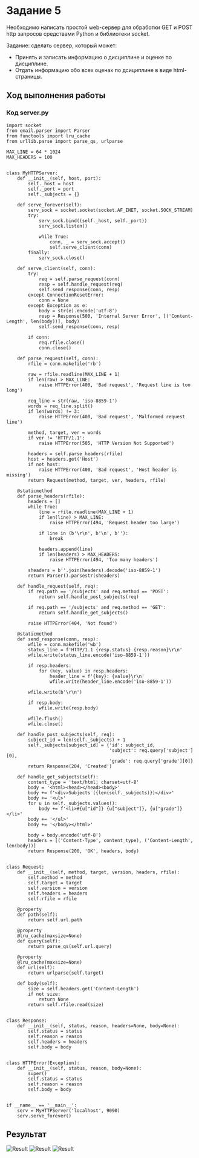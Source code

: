 # Задание 5

Необходимо написать простой web-сервер для обработки GET и POST http
запросов средствами Python и библиотеки socket.

Задание: сделать сервер, который может:

- Принять и записать информацию о дисциплине и оценке по дисциплине.
- Отдать информацию обо всех оценах по дсициплине в виде html-страницы.

## Ход выполнения работы

### Код server.py

    import socket
    from email.parser import Parser
    from functools import lru_cache
    from urllib.parse import parse_qs, urlparse
    
    MAX_LINE = 64 * 1024
    MAX_HEADERS = 100
    
    
    class MyHTTPServer:
        def __init__(self, host, port):
            self._host = host
            self._port = port
            self._subjects = {}
    
        def serve_forever(self):
            serv_sock = socket.socket(socket.AF_INET, socket.SOCK_STREAM)
            try:
                serv_sock.bind((self._host, self._port))
                serv_sock.listen()
    
                while True:
                    conn, _ = serv_sock.accept()
                    self.serve_client(conn)
            finally:
                serv_sock.close()
    
        def serve_client(self, conn):
            try:
                req = self.parse_request(conn)
                resp = self.handle_request(req)
                self.send_response(conn, resp)
            except ConnectionResetError:
                conn = None
            except Exception as e:
                body = str(e).encode('utf-8')
                resp = Response(500, 'Internal Server Error', [('Content-Length', len(body))], body)
                self.send_response(conn, resp)
    
            if conn:
                req.rfile.close()
                conn.close()
    
        def parse_request(self, conn):
            rfile = conn.makefile('rb')
    
            raw = rfile.readline(MAX_LINE + 1)
            if len(raw) > MAX_LINE:
                raise HTTPError(400, 'Bad request', 'Request line is too long')
    
            req_line = str(raw, 'iso-8859-1')
            words = req_line.split()
            if len(words) != 3:
                raise HTTPError(400, 'Bad request', 'Malformed request line')
    
            method, target, ver = words
            if ver != 'HTTP/1.1':
                raise HTTPError(505, 'HTTP Version Not Supported')
    
            headers = self.parse_headers(rfile)
            host = headers.get('Host')
            if not host:
                raise HTTPError(400, 'Bad request', 'Host header is missing')
            return Request(method, target, ver, headers, rfile)
    
        @staticmethod
        def parse_headers(rfile):
            headers = []
            while True:
                line = rfile.readline(MAX_LINE + 1)
                if len(line) > MAX_LINE:
                    raise HTTPError(494, 'Request header too large')
    
                if line in (b'\r\n', b'\n', b''):
                    break
    
                headers.append(line)
                if len(headers) > MAX_HEADERS:
                    raise HTTPError(494, 'Too many headers')
    
            sheaders = b''.join(headers).decode('iso-8859-1')
            return Parser().parsestr(sheaders)
    
        def handle_request(self, req):
            if req.path == '/subjects' and req.method == 'POST':
                return self.handle_post_subjects(req)
    
            if req.path == '/subjects' and req.method == 'GET':
                return self.handle_get_subjects()
    
            raise HTTPError(404, 'Not found')
    
        @staticmethod
        def send_response(conn, resp):
            wfile = conn.makefile('wb')
            status_line = f'HTTP/1.1 {resp.status} {resp.reason}\r\n'
            wfile.write(status_line.encode('iso-8859-1'))
    
            if resp.headers:
                for (key, value) in resp.headers:
                    header_line = f'{key}: {value}\r\n'
                    wfile.write(header_line.encode('iso-8859-1'))
    
            wfile.write(b'\r\n')
    
            if resp.body:
                wfile.write(resp.body)
    
            wfile.flush()
            wfile.close()
    
        def handle_post_subjects(self, req):
            subject_id = len(self._subjects) + 1
            self._subjects[subject_id] = {'id': subject_id,
                                          'subject': req.query['subject'][0],
                                          'grade': req.query['grade'][0]}
            return Response(204, 'Created')
    
        def handle_get_subjects(self):
            content_type = 'text/html; charset=utf-8'
            body = '<html><head></head><body>'
            body += f'<div>Subjects ({len(self._subjects)})</div>'
            body += '<ul>'
            for u in self._subjects.values():
                body += f'<li>#{u["id"]} {u["subject"]}, {u["grade"]}</li>'
            body += '</ul>'
            body += '</body></html>'
    
            body = body.encode('utf-8')
            headers = [('Content-Type', content_type), ('Content-Length', len(body))]
            return Response(200, 'OK', headers, body)
    
    
    class Request:
        def __init__(self, method, target, version, headers, rfile):
            self.method = method
            self.target = target
            self.version = version
            self.headers = headers
            self.rfile = rfile
    
        @property
        def path(self):
            return self.url.path
    
        @property
        @lru_cache(maxsize=None)
        def query(self):
            return parse_qs(self.url.query)
    
        @property
        @lru_cache(maxsize=None)
        def url(self):
            return urlparse(self.target)
    
        def body(self):
            size = self.headers.get('Content-Length')
            if not size:
                return None
            return self.rfile.read(size)
    
    
    class Response:
        def __init__(self, status, reason, headers=None, body=None):
            self.status = status
            self.reason = reason
            self.headers = headers
            self.body = body
    
    
    class HTTPError(Exception):
        def __init__(self, status, reason, body=None):
            super()
            self.status = status
            self.reason = reason
            self.body = body
    
    
    if __name__ == '__main__':
        serv = MyHTTPServer('localhost', 9090)
        serv.serve_forever()


## Результат

![Result](images/task_5.png)
![Result](images/task_5(2).png)
![Result](images/task_5(3).png)